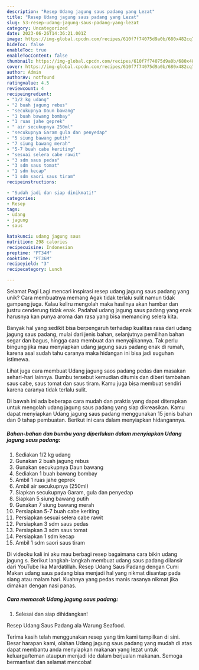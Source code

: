 ```yaml
---
description: "Resep Udang jagung saus padang yang Lezat"
title: "Resep Udang jagung saus padang yang Lezat"
slug: 53-resep-udang-jagung-saus-padang-yang-lezat
category: Uncategorized
date: 2023-06-26T14:36:21.001Z
image: https://img-global.cpcdn.com/recipes/610f7f74075d9a0b/680x482cq70/udang-jagung-saus-padang-foto-resep-utama.jpg
hideToc: false
enableToc: true
enableTocContent: false
thumbnail: https://img-global.cpcdn.com/recipes/610f7f74075d9a0b/680x482cq70/udang-jagung-saus-padang-foto-resep-utama.jpg
cover: https://img-global.cpcdn.com/recipes/610f7f74075d9a0b/680x482cq70/udang-jagung-saus-padang-foto-resep-utama.jpg
author: Admin
authorAv: notfound
ratingvalue: 4.5
reviewcount: 4
recipeingredient:
- "1/2 kg udang"
- "2 buah jagung rebus"
- "secukupnya Daun bawang"
- "1 buah bawang bombay"
- "1 ruas jahe geprek"
- " air secukupnya 250ml"
- "secukupnya Garam gula dan penyedap"
- "5 siung bawang putih"
- "7 siung bawang merah"
- "5-7 buah cabe keriting"
- "sesuai selera cabe rawit"
- "3 sdm saus pedas"
- "3 sdm saus tomat"
- "1 sdm kecap"
- "1 sdm saori saus tiram"
recipeinstructions:

- "Sudah jadi dan siap dinikmati!"
categories:
- Resep
tags:
- udang
- jagung
- saus

katakunci: udang jagung saus 
nutrition: 298 calories
recipecuisine: Indonesian
preptime: "PT34M"
cooktime: "PT36M"
recipeyield: "3"
recipecategory: Lunch

---
```



Selamat Pagi Lagi mencari inspirasi resep udang jagung saus padang yang unik? Cara membuatnya memang Agak tidak terlalu sulit namun tidak gampang juga. Kalau keliru mengolah maka hasilnya akan hambar dan justru cenderung tidak enak. Padahal udang jagung saus padang yang enak harusnya kan punya aroma dan rasa yang bisa memancing selera kita.


Banyak hal yang sedikit bisa berpengaruh terhadap kualitas rasa dari udang jagung saus padang, mulai dari jenis bahan, selanjutnya pemilihan bahan segar dan bagus, hingga cara membuat dan menyajikannya. Tak perlu bingung jika mau menyiapkan udang jagung saus padang enak di rumah, karena asal sudah tahu caranya maka hidangan ini bisa jadi suguhan istimewa.

Lihat juga cara membuat Udang jagung saos padang pedas dan masakan sehari-hari lainnya. Bumbu tersebut kemudian ditumis dan diberi tambahan saus cabe, saus tomat dan saus tiram. Kamu juga bisa membuat sendiri karena caranya tidak terlalu sulit.


Di bawah ini ada beberapa cara mudah dan praktis yang dapat diterapkan untuk mengolah udang jagung saus padang yang siap dikreasikan. Kamu dapat menyiapkan Udang jagung saus padang menggunakan 15 jenis bahan dan 0 tahap pembuatan. Berikut ini cara dalam menyiapkan hidangannya.

<!--inarticleads1-->

##### Bahan-bahan dan bumbu yang diperlukan dalam menyiapkan Udang jagung saus padang:

1. Sediakan 1/2 kg udang
1. Gunakan 2 buah jagung rebus
1. Gunakan secukupnya Daun bawang
1. Sediakan 1 buah bawang bombay
1. Ambil 1 ruas jahe geprek
1. Ambil  air secukupnya (250ml)
1. Siapkan secukupnya Garam, gula dan penyedap
1. Siapkan 5 siung bawang putih
1. Gunakan 7 siung bawang merah
1. Persiapkan 5-7 buah cabe keriting
1. Persiapkan sesuai selera cabe rawit
1. Persiapkan 3 sdm saus pedas
1. Persiapkan 3 sdm saus tomat
1. Persiapkan 1 sdm kecap
1. Ambil 1 sdm saori saus tiram


Di videoku kali ini aku mau berbagi resep bagaimana cara bikin udang jagung s. Berikut langkah-langkah membuat udang saus padang dilansir dari YouTube Ika Mardatillah. Resep Udang Saus Padang dengan Cumi Makan udang saus padang bisa menjadi hal yang nikmat disantap pada siang atau malam hari. Kuahnya yang pedas manis rasanya nikmat jika dimakan dengan nasi panas. 

<!--inarticleads2-->

##### Cara memasak Udang jagung saus padang:


1. Selesai dan siap dihidangkan!

Resep Udang Saus Padang ala Warung Seafood. 

Terima kasih telah menggunakan resep yang tim kami tampilkan di sini. Besar harapan kami, olahan Udang jagung saus padang yang mudah di atas dapat membantu anda menyiapkan makanan yang lezat untuk keluarga/teman ataupun menjadi ide dalam berjualan makanan. Semoga bermanfaat dan selamat mencoba!
